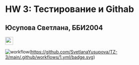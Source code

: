
# HW 3: Тестирование и Githab
## Юсупова Светлана, ББИ2004

[<img src="https://s18955.pcdn.co/wp-content/uploads/2018/02/github.png" width="25"/>](https://rawcdn.githack.com/alexa0o/testrepo2/199f4415dcbb7e3327381b2d418eacfaea659927/README.md)

![workflow](https://raw.githack.com/SvetlanaYusupova/TZ-3/main/.github/workflows/1.yml)(https://github.com/SvetlanaYusupova/TZ-3/main/.github/workflows/1.yml/badge.svg)
